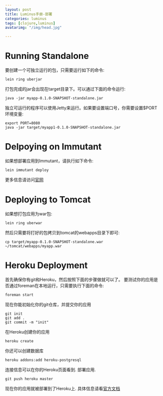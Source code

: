 ```yaml
---
layout: post
title: Luminus手册-部署
categories: luminus
tags: [clojure,luminus]
avatarimg: "/img/head.jpg"

---
```


Running Standalone
==================

要创建一个可独立运行的包，只需要运行如下的命令:

``` {.bash}
lein ring uberjar
```

打包完成的jar会出现在target目录下。可以通过下面的命令运行:

``` {.clojure}
java -jar myapp-0.1.0-SNAPSHOT-standalone.jar
```

独立可运行的程序可以使用Jetty来运行。如果要设置端口号，你需要设置\$PORT
环境变量:

``` {.bash}
export PORT=8080
java -jar target/myapp1-0.1.0-SNAPSHOT-standalone.jar
```

Delpoying on Immutant
=====================

如果想部署应用到Immutant，请执行如下命令:

``` {.bash}
lein immutant deploy
```

更多信息请访问[官网](http://immutant.org/tutorials/deploying/index.html)

Deploying to Tomcat
===================

如果想打包应用为war包:

``` {.bash}
lein ring uberwar
```

然后只需要将打好的包拷贝到tomcat的webapps目录下即可:

``` {.bash}
cp target/myapp-0.1.0-SNAPSHOT-standalone.war ~/tomcat/webapps/myapp.war
```

<!-- more -->

Heroku Deployment
=================

首先确保你有git和Heroku，然后按照下面的步骤做就可以了。
要测试你的应用是否通过foreman在本地运行，只需要执行下面的命令:

``` {.bash}
foreman start
```

现在你能初始化你的git仓库，并提交你的应用

``` {.bash}
git init
git add .
git commit -m "init"
```

在Heroku创建你的应用

``` {.bash}
heroku create
```

你还可以创建数据库

``` {.bash}
heroku addons:add heroku-postgresql
```

连接信息可以在你的Heroku页面看到. 部署应用.

``` {.bash}
git push heroku master
```

现在你的应用就被部署到了Heroku上.
具体信息请看[官方文档](https://devcenter.heroku.com/articles/clojure)

